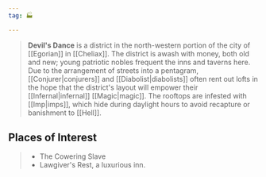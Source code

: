 ```yaml
---
tag: 🏭

---
```

> **Devil's Dance** is a district in the north-western portion of the city of [[Egorian]] in [[Cheliax]]. The district is awash with money, both old and new; young patriotic nobles frequent the inns and taverns here. Due to the arrangement of streets into a pentagram, [[Conjurer|conjurers]] and [[Diabolist|diabolists]] often rent out lofts in the hope that the district's layout will empower their [[Infernal|infernal]] [[Magic|magic]]. The rooftops are infested with [[Imp|imps]], which hide during daylight hours to avoid recapture or banishment to [[Hell]].


## Places of Interest

> - The Cowering Slave
> - Lawgiver's Rest, a luxurious inn.







